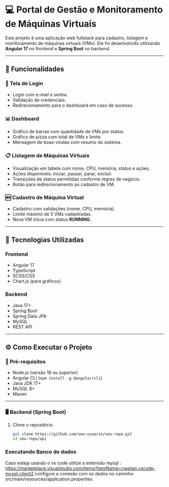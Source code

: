 # 💻 Portal de Gestão e Monitoramento de Máquinas Virtuais

Este projeto é uma aplicação web fullstack para cadastro, listagem e monitoramento de máquinas virtuais (VMs). Ele foi desenvolvido utilizando **Angular 17** no frontend e **Spring Boot** no backend.

---

## 🚀 Funcionalidades

### 🔐 Tela de Login
- Login com e-mail e senha.
- Validação de credenciais.
- Redirecionamento para o dashboard em caso de sucesso.

### 📊 Dashboard
- Gráfico de barras com quantidade de VMs por status.
- Gráfico de pizza com total de VMs x limite.
- Mensagem de boas-vindas com resumo do sistema.

### 📋 Listagem de Máquinas Virtuais
- Visualização em tabela com nome, CPU, memória, status e ações.
- Ações disponíveis: iniciar, pausar, parar, excluir.
- Transições de status permitidas conforme regras de negócio.
- Botão para redirecionamento ao cadastro de VM.

### 🆕 Cadastro de Máquina Virtual
- Cadastro com validações (nome, CPU, memória).
- Limite máximo de 5 VMs cadastradas.
- Nova VM inicia com status **RUNNING**.

---

## 🧰 Tecnologias Utilizadas

### Frontend
- Angular 17
- TypeScript
- SCSS/CSS
- Chart.js (para gráficos)

### Backend
- Java 17+
- Spring Boot
- Spring Data JPA
- MySQL
- REST API

---

## ⚙️ Como Executar o Projeto

### 📌 Pré-requisitos
- Node.js (versão 18 ou superior)
- Angular CLI (`npm install -g @angular/cli`)
- Java JDK 17+
- MySQL 8+
- Maven

---

### 🖥️ Backend (Spring Boot)

1. Clone o repositório:
   ```bash
   git clone https://github.com/seu-usuario/seu-repo.git
   cd seu-repo/api


### Executando Banco de dados

Caso esteja usando o vs code utilize a extensão mysql : https://marketplace.visualstudio.com/items?itemName=cweijan.vscode-mysql-client2
configure a conexão com os dados no caminho src/main/resources/application.properties
